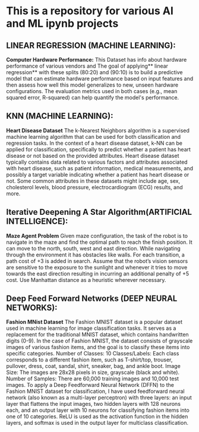 # This is a repository for various AI and ML ipynb projects

## LINEAR REGRESSION (MACHINE LEARNING):
**Computer Hardware Performance:** This Dataset has info about hardware performance of various vendors and The goal of applying** linear regression** with these splits (80:20) and (90:10)  is to build a predictive model that can estimate hardware performance based on input features and then assess how well this model generalizes to new, unseen hardware configurations. The evaluation metrics used in both cases (e.g., mean squared error, R-squared) can help quantify the model's performance.

## KNN (MACHINE LEARNING):
**Heart Disease Dataset** The k-Nearest Neighbors algorithm is a supervised machine learning algorithm that can be used for both classification and regression tasks. In the context of a heart disease dataset, k-NN can be applied for classification, specifically to predict whether a patient has heart disease or not based on the provided attributes.
Heart disease dataset typically contains data related to various factors and attributes associated with heart disease, such as patient information, medical measurements, and possibly a target variable indicating whether a patient has heart disease or not. Some common attributes in these datasets might include age, sex, cholesterol levels, blood pressure, electrocardiogram (ECG) results, and more.

## Iterative Deepening A Star Algorithm(ARTIFICIAL INTELLIGENCE):
**Maze Agent Problem** Given maze configuration, the task of the robot is to navigate in the maze and find the optimal path to reach the finish position. It can move to the north, south, west and east
direction. While navigating through the environment it has obstacles like walls. For each transition, a path cost of +3 is added in search. Assume that the robot’s vision sensors are sensitive to the exposure to the sunlight and whenever it tries to move towards the east direction resulting in incurring an additional penalty of +5 cost. Use Manhattan distance as a heuristic wherever necessary.

## Deep Feed Forward Networks (DEEP NEURAL NETWORKS):
**Fashion MNist Dataset** The Fashion MNIST dataset is a popular dataset used in machine learning for image classification tasks. It serves as a replacement for the traditional MNIST dataset, which contains handwritten digits (0-9). In the case of Fashion MNIST, the dataset consists of grayscale images of various fashion items, and the goal is to classify these items into specific categories.
Number of Classes: 10
Classes/Labels: Each class corresponds to a different fashion item, such as T-shirt/top, trouser, pullover, dress, coat, sandal, shirt, sneaker, bag, and ankle boot.
Image Size: The images are 28x28 pixels in size, grayscale (black and white).
Number of Samples: There are 60,000 training images and 10,000 test images.
To apply a Deep Feedforward Neural Network (DFFN) to the Fashion MNIST dataset for classification, I have used feedforward neural network (also known as a multi-layer perceptron) with three layers: an input layer that flattens the input images, two hidden layers with 128 neurons each, and an output layer with 10 neurons for classifying fashion items into one of 10 categories. ReLU is used as the activation function in the hidden layers, and softmax is used in the output layer for multiclass classification.

